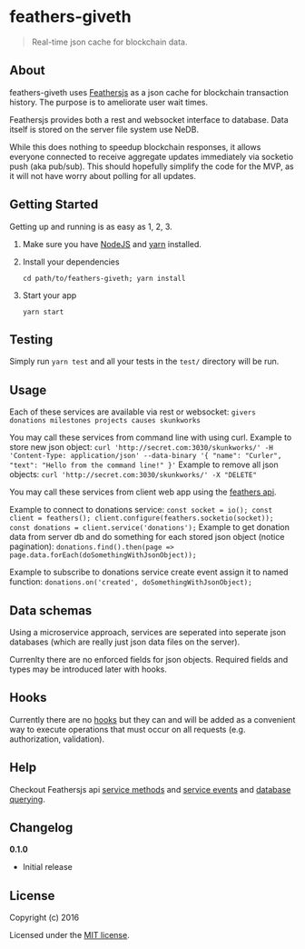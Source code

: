 # feathers-giveth

> Real-time json cache for blockchain data.

## About

feathers-giveth uses [Feathersjs](http://feathersjs.com) as a json cache for blockchain transaction history.  The purpose is to ameliorate user wait times.  

Feathersjs provides both a rest and websocket interface to database.  Data itself is stored on the server file system use NeDB.  

While this does nothing to speedup blockchain responses, it allows everyone connected to receive aggregate updates immediately via socketio push (aka pub/sub).  This should hopefully simplify the code for the MVP, as it will not have worry about polling for all updates.

## Getting Started

Getting up and running is as easy as 1, 2, 3.

1. Make sure you have [NodeJS](https://nodejs.org/) and [yarn](https://www.yarnpkg.com/) installed.
2. Install your dependencies

    ```
    cd path/to/feathers-giveth; yarn install
    ```

3. Start your app

    ```
    yarn start
    ```

## Testing

Simply run `yarn test` and all your tests in the `test/` directory will be run.

## Usage

Each of these services are available via rest or websocket:
    ```
    givers
    donations
    milestones
    projects
    causes
    skunkworks
    ```

You may call these services from command line with using curl.
Example to store new json object:
    ```
    curl 'http://secret.com:3030/skunkworks/' -H 'Content-Type: application/json' --data-binary '{ "name": "Curler", "text": "Hello from the command line!" }'
    ```
Example to remove all json objects:
    ```
    curl 'http://secret.com:3030/skunkworks/' -X "DELETE"
    ```

You may call these services from client web app using the  [feathers api](https://docs.feathersjs.com/api/databases/common.html#service-methods).

Example to connect to donations service:
    ```
    const socket = io();
    const client = feathers();
    client.configure(feathers.socketio(socket));
    const donations = client.service('donations');
    ```
Example to get donation data from server db and do something for each stored json object (notice pagination):
    ```
    donations.find().then(page => page.data.forEach(doSomethingWithJsonObject));
    ```

Example to subscribe to donations service create event assign it to named function:
    ```
    donations.on('created', doSomethingWithJsonObject);
    ```

## Data schemas

Using a microservice approach, services are seperated into seperate json databases (which are really just json data files on the server).

Currenlty there are no enforced fields for json objects.  Required fields and types may be introduced later with hooks.

## Hooks
Currently there are no [hooks](https://docs.feathersjs.com/api/hooks.html) but they can and will be added as a convenient way to execute operations that must occur on all requests (e.g. authorization, validation).



## Help

Checkout Feathersjs api [service methods](https://docs.feathersjs.com/api/databases/common.html#service-methods) and [service events](https://docs.feathersjs.com/api/events.html#service-events) and [database querying](https://docs.feathersjs.com/api/databases/querying.html).


## Changelog

__0.1.0__

- Initial release

## License

Copyright (c) 2016

Licensed under the [MIT license](LICENSE).
